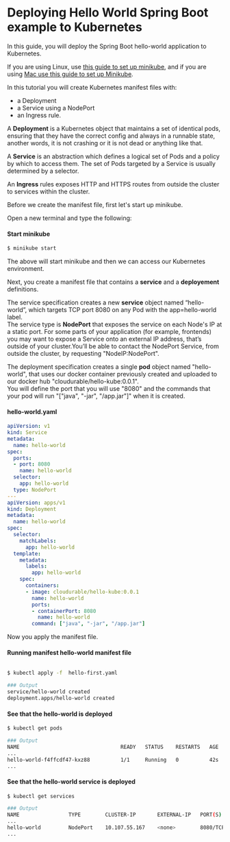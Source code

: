 # Deploying Hello World Spring Boot example to Kubernetes

In this guide, you will deploy the Spring Boot hello-world application to Kubernetes.

If you are using Linux, use [this guide to set up minikube](https://github.com/cloudurable/kube-training/wiki/Set-up-on-Ubuntu-with-Docker-and-MiniKube-(Linux-Mint)), and if you are using [Mac use this guide to set up Minikube](http://cloudurable.com/blog/kubernetes_k8s_osx_setup_brew/index.html).

In this tutorial you will create Kubernetes manifest files with:

* a Deployment
* a Service using a NodePort
* an Ingress rule.

A **Deployment** is a Kubernetes object that maintains a set of identical pods, ensuring that they have the correct config and always in a runnable state, another words, it is not crashing or it is not dead or anything like that.  

A **Service** is an abstraction which defines a logical set of Pods and a policy by which to access them. The set of Pods targeted by a Service is usually determined by a selector.  

An **Ingress** rules exposes HTTP and HTTPS routes from outside the cluster to services within the cluster.

Before we create the manifest file, first let's start up minikube.  

Open a new terminal and type the following:
#### Start minikube
```sh
$ minikube start
```

The above will start minikube and then we can access our Kubernetes environment.


Next, you create a manifest file that contains a **service** and a **deployement** definitions.  

The service specification creates a new **service** object named “hello-world”, which targets TCP port 8080 on any Pod with the app=hello-world label.  
The service type is **NodePort** that exposes the service on each Node's IP at a static port. For some parts of your application (for example, frontends) you may want to expose a Service onto an external IP address, that’s outside of your cluster.You’ll be able to contact the NodePort Service, from outside the cluster, by requesting "NodeIP:NodePort".  

The deployment specification creates a single **pod** object named "hello-world", that uses our docker container previously created and uploaded to our docker hub "cloudurable/hello-kube:0.0.1".  
You will define the port that you will use "8080" and the commands that your pod will run "["java", "-jar", "/app.jar"]" when it is created.


#### hello-world.yaml
```yaml
apiVersion: v1
kind: Service
metadata:
  name: hello-world
spec:
  ports:
  - port: 8080
    name: hello-world
  selector:
    app: hello-world
  type: NodePort
---
apiVersion: apps/v1
kind: Deployment
metadata:
  name: hello-world
spec:
  selector:
    matchLabels:
      app: hello-world
  template:
    metadata:
      labels:
        app: hello-world
    spec:
      containers:
      - image: cloudurable/hello-kube:0.0.1
        name: hello-world
        ports:
        - containerPort: 8080
          name: hello-world
        command: ["java", "-jar", "/app.jar"]

```

Now you apply the manifest file.

#### Running manifest hello-world manifest file
```sh

$ kubectl apply -f  hello-first.yaml

### Output
service/hello-world created
deployment.apps/hello-world created

```

#### See that the hello-world is deployed
```sh
$ kubectl get pods

### Output
NAME                                 READY   STATUS    RESTARTS   AGE
...
hello-world-f4ffcdf47-kxz88          1/1     Running   0          42s
...
```

#### See that the hello-world service is deployed

```sh
$ kubectl get services

### Output
NAME                TYPE        CLUSTER-IP       EXTERNAL-IP   PORT(S)                       AGE
...
hello-world         NodePort    10.107.55.167    <none>        8080/TCP                      52s
...
```

